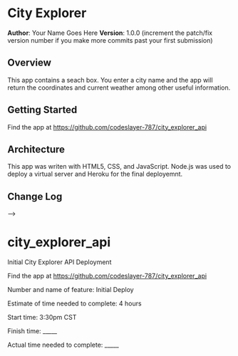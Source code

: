 
# City Explorer

**Author**: Your Name Goes Here
**Version**: 1.0.0 (increment the patch/fix version number if you make more commits past your first submission)

## Overview
This app contains a seach box.  You enter a city name and the app will return the coordinates and current weather among other useful information.

## Getting Started

Find the app at https://github.com/codeslayer-787/city_explorer_api

## Architecture

This app was writen with HTML5, CSS, and JavaScript.  Node.js was used to deploy a virtual server and Heroku for the final deployemnt.  

## Change Log
<!-- Use this area to document the iterative changes made to your application as each feature is successfully implemented. Use time stamps. Here's an examples:

01-01-2001 4:59pm - Application now has a fully-functional express server, with a GET route for the location resource.

## Credits and Collaborations
<!-- Give credit (and a link) to other people or resources that helped you build this application. -->
-->
# city_explorer_api
Initial City Explorer API Deployment

Find the app at https://github.com/codeslayer-787/city_explorer_api

Number and name of feature: Initial Deploy

Estimate of time needed to complete: 4 hours

Start time: 3:30pm CST

Finish time: _____

Actual time needed to complete: _____